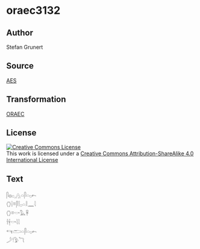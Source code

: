 # oraec3132

## Author

Stefan Grunert

## Source

[AES](https://github.com/simondschweitzer/aes)

## Transformation

[ORAEC](https://oraec.github.io/)

## License

<a rel="license" href="http://creativecommons.org/licenses/by-sa/4.0/"><img alt="Creative Commons License" style="border-width:0" src="https://i.creativecommons.org/l/by-sa/4.0/88x31.png" /></a><br />This work is licensed under a <a rel="license" href="http://creativecommons.org/licenses/by-sa/4.0/">Creative Commons Attribution-ShareAlike 4.0 International License</a>

## Text

𓋴𓐍𓊪𓂻𓏏𓋴𓏏𓊪𓍉<br>
𓂘𓍛𓎼𓋴𓌉𓊪𓏏𓎛𓈖𓇋<br>
𓂘𓎼𓎡𓅓𓋹<br>
𓌂𓇩𓎡𓇋𓇋<br>
𓄞𓂧𓏏𓋴𓏏𓊪𓍉<br>
𓌳𓎗𓅱𓆓<br>
